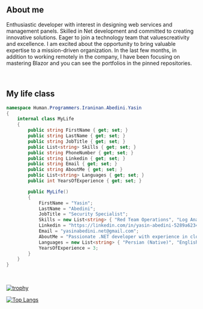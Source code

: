 ## About me

Enthusiastic developer with interest in designing web services and management panels. Skilled in Net development and committed to creating innovative solutions. Eager to join a technology team that values ​​creativity and excellence. I am excited about the opportunity to bring valuable expertise to a mission-driven organization. In the last few months, in addition to working remotely in the company, I have been focusing on mastering Blazor and you can see the portfolios in the pinned repositories.

<br/>


## My life class

```c#
namespace Human.Programmers.Iraninan.Abedini.Yasin
{
    internal class MyLife
    {
        public string FirstName { get; set; }
        public string LastName { get; set; }
        public string JobTitle { get; set; }
        public List<string> Skills { get; set; }
        public string PhoneNumber { get; set; }
        public string Linkedin { get; set; }
        public string Email { get; set; }
        public string AboutMe { get; set; }
        public List<string> Languages { get; set; }
        public int YearsOfExperience { get; set; }

        public MyLife()
        {
            FirstName = "Yasin";
            LastName = "Abedini";
            JobTitle = "Security Specialist";
            Skills = new List<string> { "Red Team Operations", "Log Analysis", "Scripting", "SIEM Tools", "Windows Internals", "C2 Frameworks"};
            Linkedin = "https://linkedin.com/in/yasin-abedini-5289a6234";
            Email = "yasinabedini.net@gmail.com";
            AboutMe = "Passionate .NET developer with experience in cloud-native applications, microservices, and modern web technologies.";
            Languages = new List<string> { "Persian (Native)", "English (intermediate)" };
            YearsOfExperience = 3;
        }
    }
}
```

<br/>

[![trophy](https://github-profile-trophy.vercel.app/?username=yasinabedini)](https://github.com/ryo-ma/github-profile-trophy)

[![Top Langs](https://github-readme-stats.vercel.app/api/top-langs/?username=yasinabedini)](https://github.com/anuraghazra/github-readme-stats)



